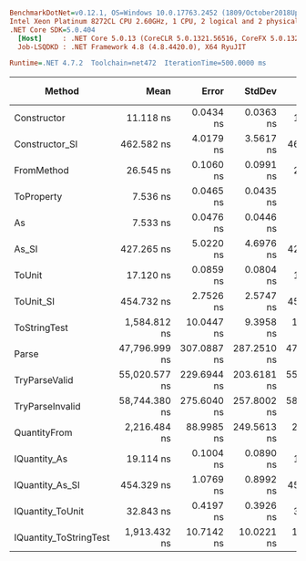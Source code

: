 ``` ini

BenchmarkDotNet=v0.12.1, OS=Windows 10.0.17763.2452 (1809/October2018Update/Redstone5)
Intel Xeon Platinum 8272CL CPU 2.60GHz, 1 CPU, 2 logical and 2 physical cores
.NET Core SDK=5.0.404
  [Host]     : .NET Core 5.0.13 (CoreCLR 5.0.1321.56516, CoreFX 5.0.1321.56516), X64 RyuJIT
  Job-LSQDKD : .NET Framework 4.8 (4.8.4420.0), X64 RyuJIT

Runtime=.NET 4.7.2  Toolchain=net472  IterationTime=500.0000 ms  

```
|                 Method |          Mean |       Error |      StdDev |        Median |  Gen 0 |  Gen 1 | Gen 2 | Allocated |
|----------------------- |--------------:|------------:|------------:|--------------:|-------:|-------:|------:|----------:|
|            Constructor |     11.118 ns |   0.0434 ns |   0.0363 ns |     11.106 ns |      - |      - |     - |         - |
|         Constructor_SI |    462.582 ns |   4.0179 ns |   3.5617 ns |    463.176 ns | 0.0300 |      - |     - |     201 B |
|             FromMethod |     26.545 ns |   0.1060 ns |   0.0991 ns |     26.545 ns |      - |      - |     - |         - |
|             ToProperty |      7.536 ns |   0.0465 ns |   0.0435 ns |      7.530 ns |      - |      - |     - |         - |
|                     As |      7.533 ns |   0.0476 ns |   0.0446 ns |      7.520 ns |      - |      - |     - |         - |
|                  As_SI |    427.265 ns |   5.0220 ns |   4.6976 ns |    426.054 ns | 0.0299 |      - |     - |     201 B |
|                 ToUnit |     17.120 ns |   0.0859 ns |   0.0804 ns |     17.118 ns |      - |      - |     - |         - |
|              ToUnit_SI |    454.732 ns |   2.7526 ns |   2.5747 ns |    454.544 ns | 0.0297 |      - |     - |     201 B |
|           ToStringTest |  1,584.812 ns |  10.0447 ns |   9.3958 ns |  1,584.235 ns | 0.1857 |      - |     - |    1220 B |
|                  Parse | 47,796.999 ns | 307.0887 ns | 287.2510 ns | 47,838.256 ns | 8.4089 | 0.2834 |     - |   54377 B |
|          TryParseValid | 55,020.577 ns | 229.6944 ns | 203.6181 ns | 55,038.250 ns | 8.3572 | 0.3299 |     - |   54352 B |
|        TryParseInvalid | 58,744.380 ns | 275.6040 ns | 257.8002 ns | 58,756.181 ns | 8.2499 | 0.3536 |     - |   53895 B |
|           QuantityFrom |  2,216.484 ns |  88.9985 ns | 249.5613 ns |  2,100.000 ns |      - |      - |     - |    8192 B |
|           IQuantity_As |     19.114 ns |   0.1004 ns |   0.0890 ns |     19.119 ns | 0.0037 |      - |     - |      24 B |
|        IQuantity_As_SI |    454.329 ns |   1.0769 ns |   0.8992 ns |    454.332 ns | 0.0292 |      - |     - |     201 B |
|       IQuantity_ToUnit |     32.843 ns |   0.4197 ns |   0.3926 ns |     32.863 ns | 0.0087 |      - |     - |      56 B |
| IQuantity_ToStringTest |  1,913.432 ns |  10.7142 ns |  10.0221 ns |  1,910.617 ns | 0.1828 |      - |     - |    1220 B |
